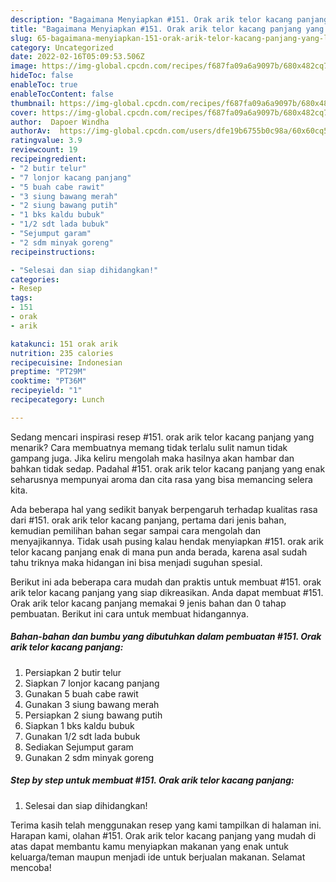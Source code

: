 ```yaml
---
description: "Bagaimana Menyiapkan #151. Orak arik telor kacang panjang yang Lezat"
title: "Bagaimana Menyiapkan #151. Orak arik telor kacang panjang yang Lezat"
slug: 65-bagaimana-menyiapkan-151-orak-arik-telor-kacang-panjang-yang-lezat
category: Uncategorized
date: 2022-02-16T05:09:53.506Z
image: https://img-global.cpcdn.com/recipes/f687fa09a6a9097b/680x482cq70/151-orak-arik-telor-kacang-panjang-foto-resep-utama.jpg
hideToc: false
enableToc: true
enableTocContent: false
thumbnail: https://img-global.cpcdn.com/recipes/f687fa09a6a9097b/680x482cq70/151-orak-arik-telor-kacang-panjang-foto-resep-utama.jpg
cover: https://img-global.cpcdn.com/recipes/f687fa09a6a9097b/680x482cq70/151-orak-arik-telor-kacang-panjang-foto-resep-utama.jpg
author:  Dapoer Windha
authorAv:  https://img-global.cpcdn.com/users/dfe19b6755b0c98a/60x60cq50/avatar.jpg
ratingvalue: 3.9
reviewcount: 19
recipeingredient:
- "2 butir telur"
- "7 lonjor kacang panjang"
- "5 buah cabe rawit"
- "3 siung bawang merah"
- "2 siung bawang putih"
- "1 bks kaldu bubuk"
- "1/2 sdt lada bubuk"
- "Sejumput garam"
- "2 sdm minyak goreng"
recipeinstructions:

- "Selesai dan siap dihidangkan!"
categories:
- Resep
tags:
- 151
- orak
- arik

katakunci: 151 orak arik 
nutrition: 235 calories
recipecuisine: Indonesian
preptime: "PT29M"
cooktime: "PT36M"
recipeyield: "1"
recipecategory: Lunch

---
```



Sedang mencari inspirasi resep #151. orak arik telor kacang panjang yang menarik? Cara membuatnya memang tidak terlalu sulit namun tidak gampang juga. Jika keliru mengolah maka hasilnya akan hambar dan bahkan tidak sedap. Padahal #151. orak arik telor kacang panjang yang enak seharusnya mempunyai aroma dan cita rasa yang bisa memancing selera kita.




Ada beberapa hal yang sedikit banyak berpengaruh terhadap kualitas rasa dari #151. orak arik telor kacang panjang, pertama dari jenis bahan, kemudian pemilihan bahan segar sampai cara mengolah dan menyajikannya. Tidak usah pusing kalau hendak menyiapkan #151. orak arik telor kacang panjang enak di mana pun anda berada, karena asal sudah tahu triknya maka hidangan ini bisa menjadi suguhan spesial.


Berikut ini ada beberapa cara mudah dan praktis untuk membuat #151. orak arik telor kacang panjang yang siap dikreasikan. Anda dapat membuat #151. Orak arik telor kacang panjang memakai 9 jenis bahan dan 0 tahap pembuatan. Berikut ini cara untuk membuat hidangannya.

<!--inarticleads1-->

##### Bahan-bahan dan bumbu yang dibutuhkan dalam pembuatan #151. Orak arik telor kacang panjang:

1. Persiapkan 2 butir telur
1. Siapkan 7 lonjor kacang panjang
1. Gunakan 5 buah cabe rawit
1. Gunakan 3 siung bawang merah
1. Persiapkan 2 siung bawang putih
1. Siapkan 1 bks kaldu bubuk
1. Gunakan 1/2 sdt lada bubuk
1. Sediakan Sejumput garam
1. Gunakan 2 sdm minyak goreng




<!--inarticleads2-->

##### Step by step untuk membuat #151. Orak arik telor kacang panjang:


1. Selesai dan siap dihidangkan!



Terima kasih telah menggunakan resep yang kami tampilkan di halaman ini. Harapan kami, olahan #151. Orak arik telor kacang panjang yang mudah di atas dapat membantu kamu menyiapkan makanan yang enak untuk keluarga/teman maupun menjadi ide untuk berjualan makanan. Selamat mencoba!
